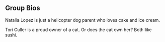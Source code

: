 ## Group Bios

Natalia Lopez is just a helicopter dog parent who loves cake and ice cream.

Tori Culler is a proud owner of a cat. Or does the cat own her? Both like sushi. 
